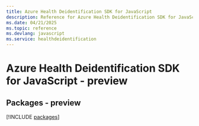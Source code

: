 ```yaml
---
title: Azure Health Deidentification SDK for JavaScript
description: Reference for Azure Health Deidentification SDK for JavaScript
ms.date: 04/21/2025
ms.topic: reference
ms.devlang: javascript
ms.service: healthdeidentification
---
```

# Azure Health Deidentification SDK for JavaScript - preview
## Packages - preview
[!INCLUDE [packages](health-deidentification-index.md)]